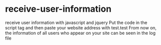 # receive-user-information
receive user information with javascript and jquery
Put the code in the script tag and then paste your website address with test.test 
From now on, the information of all users who appear on your site can be seen in the log file
